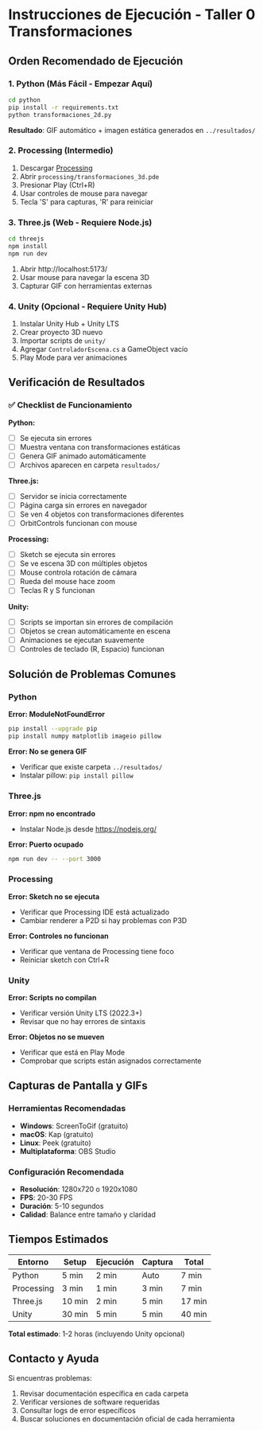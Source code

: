 # Instrucciones de Ejecución - Taller 0 Transformaciones

## Orden Recomendado de Ejecución

### 1. Python (Más Fácil - Empezar Aquí)
```bash
cd python
pip install -r requirements.txt
python transformaciones_2d.py
```
**Resultado**: GIF automático + imagen estática generados en `../resultados/`

### 2. Processing (Intermedio)
1. Descargar [Processing](https://processing.org/download/)
2. Abrir `processing/transformaciones_3d.pde`
3. Presionar Play (Ctrl+R)
4. Usar controles de mouse para navegar
5. Tecla 'S' para capturas, 'R' para reiniciar

### 3. Three.js (Web - Requiere Node.js)
```bash
cd threejs
npm install
npm run dev
```
1. Abrir http://localhost:5173/
2. Usar mouse para navegar la escena 3D
3. Capturar GIF con herramientas externas

### 4. Unity (Opcional - Requiere Unity Hub)
1. Instalar Unity Hub + Unity LTS
2. Crear proyecto 3D nuevo
3. Importar scripts de `unity/`
4. Agregar `ControladorEscena.cs` a GameObject vacío
5. Play Mode para ver animaciones

## Verificación de Resultados

### ✅ Checklist de Funcionamiento

**Python:**
- [ ] Se ejecuta sin errores
- [ ] Muestra ventana con transformaciones estáticas
- [ ] Genera GIF animado automáticamente
- [ ] Archivos aparecen en carpeta `resultados/`

**Three.js:**
- [ ] Servidor se inicia correctamente
- [ ] Página carga sin errores en navegador
- [ ] Se ven 4 objetos con transformaciones diferentes
- [ ] OrbitControls funcionan con mouse

**Processing:**
- [ ] Sketch se ejecuta sin errores
- [ ] Se ve escena 3D con múltiples objetos
- [ ] Mouse controla rotación de cámara
- [ ] Rueda del mouse hace zoom
- [ ] Teclas R y S funcionan

**Unity:**
- [ ] Scripts se importan sin errores de compilación
- [ ] Objetos se crean automáticamente en escena
- [ ] Animaciones se ejecutan suavemente
- [ ] Controles de teclado (R, Espacio) funcionan

## Solución de Problemas Comunes

### Python
**Error: ModuleNotFoundError**
```bash
pip install --upgrade pip
pip install numpy matplotlib imageio pillow
```

**Error: No se genera GIF**
- Verificar que existe carpeta `../resultados/`
- Instalar pillow: `pip install pillow`

### Three.js
**Error: npm no encontrado**
- Instalar Node.js desde https://nodejs.org/

**Error: Puerto ocupado**
```bash
npm run dev -- --port 3000
```

### Processing
**Error: Sketch no se ejecuta**
- Verificar que Processing IDE está actualizado
- Cambiar renderer a P2D si hay problemas con P3D

**Error: Controles no funcionan**
- Verificar que ventana de Processing tiene foco
- Reiniciar sketch con Ctrl+R

### Unity
**Error: Scripts no compilan**
- Verificar versión Unity LTS (2022.3+)
- Revisar que no hay errores de sintaxis

**Error: Objetos no se mueven**
- Verificar que está en Play Mode
- Comprobar que scripts están asignados correctamente

## Capturas de Pantalla y GIFs

### Herramientas Recomendadas
- **Windows**: ScreenToGif (gratuito)
- **macOS**: Kap (gratuito) 
- **Linux**: Peek (gratuito)
- **Multiplataforma**: OBS Studio

### Configuración Recomendada
- **Resolución**: 1280x720 o 1920x1080
- **FPS**: 20-30 FPS
- **Duración**: 5-10 segundos
- **Calidad**: Balance entre tamaño y claridad

## Tiempos Estimados

| Entorno | Setup | Ejecución | Captura | Total |
|---------|-------|-----------|---------|-------|
| Python | 5 min | 2 min | Auto | 7 min |
| Processing | 3 min | 1 min | 3 min | 7 min |
| Three.js | 10 min | 2 min | 5 min | 17 min |
| Unity | 30 min | 5 min | 5 min | 40 min |

**Total estimado**: 1-2 horas (incluyendo Unity opcional)

## Contacto y Ayuda

Si encuentras problemas:
1. Revisar documentación específica en cada carpeta
2. Verificar versiones de software requeridas
3. Consultar logs de error específicos
4. Buscar soluciones en documentación oficial de cada herramienta
